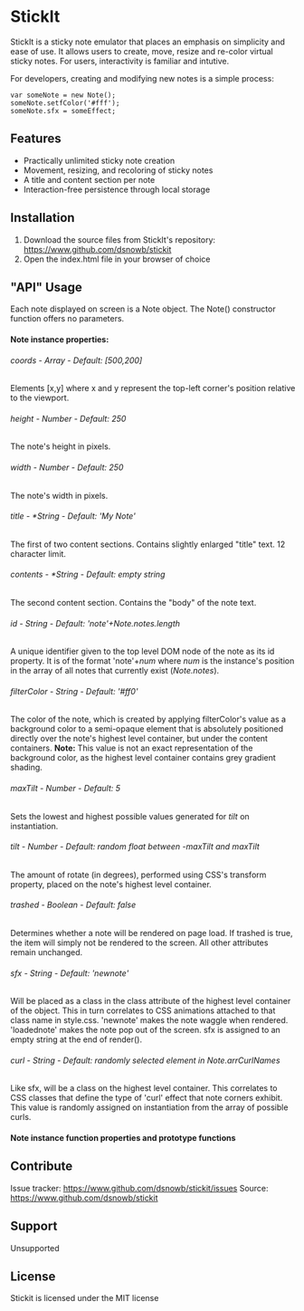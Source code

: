 # StickIt
StickIt is a sticky note emulator that places an emphasis on simplicity and ease of use. It allows users to create, move, resize and re-color virtual sticky notes. For users, interactivity is familiar and intutive.

For developers, creating and modifying new notes is a simple process:
```
var someNote = new Note();
someNote.setfColor('#fff');
someNote.sfx = someEffect;
```

## Features
- Practically unlimited sticky note creation
- Movement, resizing, and recoloring of sticky notes
- A title and content section per note
- Interaction-free persistence through local storage

## Installation
1. Download the source files from StickIt's repository: <https://www.github.com/dsnowb/stickit>
2. Open the index.html file in your browser of choice

## "API" Usage
Each note displayed on screen is a Note object. The Note() constructor function offers no parameters.

#### Note instance properties:
###### coords - *Array - Default: [500,200]*
Elements [x,y] where x and y represent the top-left corner's position relative to the viewport.
###### height - *Number - Default: 250*
The note's height in pixels.
###### width - *Number - Default: 250*
The note's width in pixels.
###### title - *String - Default: 'My Note'
The first of two content sections. Contains slightly enlarged "title" text. 12 character limit.
###### contents - *String - Default: empty string
The second content section. Contains the "body" of the note text.
###### id - *String - Default: 'note'+Note.notes.length*
A unique identifier given to the top level DOM node of the note as its id property. It is of the format 'note'+*num* where *num* is the instance's position in the array of all notes that currently exist (*Note.notes*).
###### filterColor - *String - Default: '#ff0'*
The color of the note, which is created by applying filterColor's value as a background color to a semi-opaque element that is absolutely positioned directly over the note's highest level container, but under the content containers. **Note:** This value is not an exact representation of the background color, as the highest level container contains grey gradient shading.
###### maxTilt - *Number - Default: 5*
Sets the lowest and highest possible values generated for *tilt* on instantiation.
###### tilt - *Number - Default: random float between -maxTilt and maxTilt*
The amount of rotate (in degrees), performed using CSS's transform property, placed on the note's highest level container.
###### trashed - *Boolean - Default: false*
Determines whether a note will be rendered on page load. If trashed is true, the item will simply not be rendered to the screen. All other attributes remain unchanged.
###### sfx - *String - Default: 'newnote'*
Will be placed as a class in the class attribute of the highest level container of the object. This in turn correlates to CSS animations attached to that class name in style.css. 'newnote' makes the note waggle when rendered. 'loadednote' makes the note pop out of the screen. sfx is assigned to an empty string at the end of render(). 
###### curl - *String - Default: randomly selected element in Note.arrCurlNames*
Like sfx, will be a class on the highest level container. This correlates to CSS classes that define the type of 'curl' effect that note corners exhibit. This value is randomly assigned on instantiation from the array of possible curls.

#### Note instance function properties and prototype functions

## Contribute
Issue tracker: <https://www.github.com/dsnowb/stickit/issues>
Source: <https://www.github.com/dsnowb/stickit>

## Support
Unsupported

## License
Stickit is licensed under the MIT license
